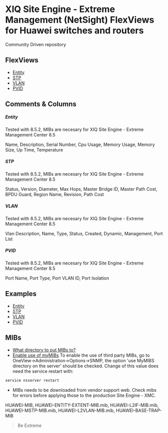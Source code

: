 # XIQ Site Engine - Extreme Management (NetSight) FlexViews for Huawei switches and routers

Community Driven repository


## FlexViews
* [Entity](tpl/Huawei_Entity.tpl)
* [STP](tpl/Huawei_STP.tpl)
* [VLAN](tpl/Huawei_VLAN.tpl)
* [PVID](tpl/Huawei_PVID.tpl)


## Comments & Columns

##### Entity
Tested with 8.5.2, MIBs are necesary for XIQ Site Engine - Extreme Management Center 8.5

Name, Description, Serial Number, Cpu Usage, Memory Usage, Memory Size, Up Time, Temperature

##### STP
Tested with 8.5.2, MIBs are necesary for XIQ Site Engine - Extreme Management Center 8.5

Status, Version, Diameter, Max Hops, Master Bridge ID, Master Path Cost, BPDU Guard, Region Name, Revision, Path Cost

##### VLAN
Tested with 8.5.2, MIBs are necesary for XIQ Site Engine - Extreme Management Center 8.5

Vlan Description, Name, Type, Status, Created, Dynamic, Management, Port List

##### PVID
Tested with 8.5.2, MIBs are necesary for XIQ Site Engine - Extreme Management Center 8.5

Port Name, Port Type, Port VLAN ID, Port Isolation

## Examples
* [Entity](sample/Huawei_Entity.PNG)
* [STP](sample/Huawei_STP.PNG)
* [VLAN](sample/Huawei_VLAN.PNG)
* [PVID](sample/Huawei_PVID.PNG)

## MIBs
* [What directory to put MIBs to?](https://extremeportal.force.com/ExtrArticleDetail?an=000080448)
* [Enable use of myMIBs](https://emc.extremenetworks.com/content/oneview/docs/admin/options/docs/ov_admin_options_snmp.html)
To enable the use of third party MIBs, go to OneView->Administration->Options->SNMP, the option 'use MyMIBS directory on the server' should be checked. Change of this value does need the service restart with:
```bash
service nsserver restart
```
* MIBs needs to be downloaded from vendor support web. Check mibs for errors before applying those to the production Site Engine - XMC.

HUAWEI-MIB, HUAWEI-ENTITY-EXTENT-MIB.mib, HUAWEI-L2IF-MIB.mib, HUAWEI-MSTP-MIB.mib, HUAWEI-L2VLAN-MIB.mib, HUAWEI-BASE-TRAP-MIB


>Be Extreme